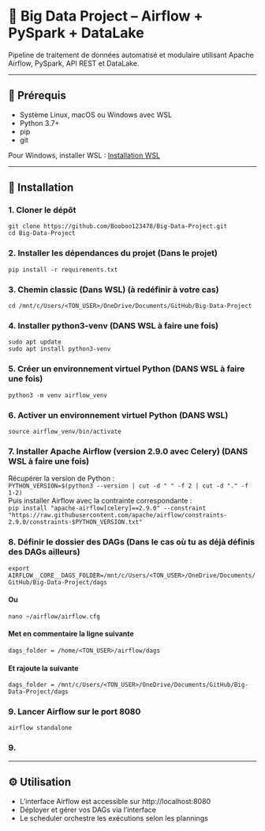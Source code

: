 # 🚀 Big Data Project – Airflow + PySpark + DataLake

Pipeline de traitement de données automatisé et modulaire utilisant Apache Airflow, PySpark, API REST et DataLake.

---

## 📁 Prérequis

- Système Linux, macOS ou Windows avec WSL  
- Python 3.7+  
- pip  
- git  

Pour Windows, installer WSL : [Installation WSL](https://learn.microsoft.com/fr-fr/windows/wsl/install)

---

## 🧱 Installation

### 1. Cloner le dépôt  
`git clone https://github.com/Booboo123478/Big-Data-Project.git`  
`cd Big-Data-Project`

### 2. Installer les dépendances du projet (Dans le projet)
`pip install -r requirements.txt`

### 3. Chemin classic (Dans WSL) (à redéfinir à votre cas)
`cd /mnt/c/Users/<TON_USER>/OneDrive/Documents/GitHub/Big-Data-Project`

### 4. Installer python3-venv (DANS WSL à faire une fois)
`sudo apt update`  
`sudo apt install python3-venv`

### 5. Créer un environnement virtuel Python (DANS WSL à faire une fois)
`python3 -m venv airflow_venv` 

### 6. Activer un environnement virtuel Python (DANS WSL)
`source airflow_venv/bin/activate`

### 7. Installer Apache Airflow (version 2.9.0 avec Celery)  (DANS WSL à faire une fois)
Récupérer la version de Python :  
`PYTHON_VERSION=$(python3 --version | cut -d " " -f 2 | cut -d "." -f 1-2)`  
Puis installer Airflow avec la contrainte correspondante :  
`pip install "apache-airflow[celery]==2.9.0" --constraint "https://raw.githubusercontent.com/apache/airflow/constraints-2.9.0/constraints-$PYTHON_VERSION.txt"`

### 8. Définir le dossier des DAGs (Dans le cas où tu as déjà définis des DAGs ailleurs)
`export AIRFLOW__CORE__DAGS_FOLDER=/mnt/c/Users/<TON_USER>/OneDrive/Documents/GitHub/Big-Data-Project/dags`
#### Ou
`nano ~/airflow/airflow.cfg`
#### Met en commentaire la ligne suivante
`dags_folder = /home/<TON_USER>/airflow/dags`
#### Et rajoute la suivante
`dags_folder = /mnt/c/Users/<TON_USER>/OneDrive/Documents/GitHub/Big-Data-Project/dags`

### 9. Lancer Airflow sur le port 8080
`airflow standalone`

### 9.

---

## ⚙️ Utilisation

- L’interface Airflow est accessible sur http://localhost:8080  
- Déployer et gérer vos DAGs via l’interface  
- Le scheduler orchestre les exécutions selon les plannings
